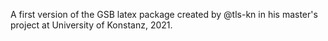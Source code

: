 A first version of the GSB latex package created by @tls-kn in his master's project at University of Konstanz, 2021.
